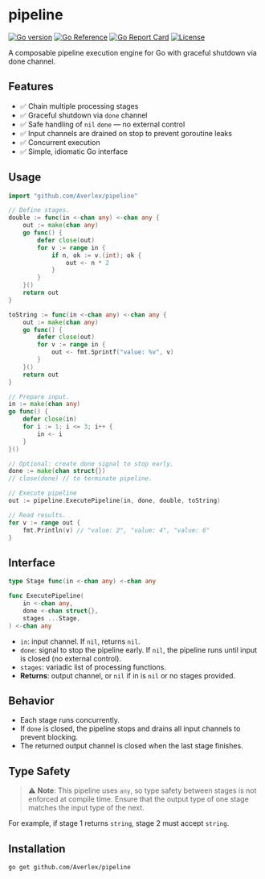 # pipeline

[![Go version](https://img.shields.io/badge/go-1.24.2+-blue.svg)](https://golang.org)
[![Go Reference](https://pkg.go.dev/badge/github.com/Averlex/pipeline.svg)](https://pkg.go.dev/github.com/Averlex/pipeline)
[![Go Report Card](https://goreportcard.com/badge/github.com/Averlex/pipeline)](https://goreportcard.com/report/github.com/Averlex/pipeline)
[![License](https://img.shields.io/badge/license-MIT-blue.svg)](LICENSE)

A composable pipeline execution engine for Go with graceful shutdown via done channel.

## Features

- ✅ Chain multiple processing stages
- ✅ Graceful shutdown via `done` channel
- ✅ Safe handling of `nil` `done` — no external control
- ✅ Input channels are drained on stop to prevent goroutine leaks
- ✅ Concurrent execution
- ✅ Simple, idiomatic Go interface

## Usage

```go
import "github.com/Averlex/pipeline"

// Define stages.
double := func(in <-chan any) <-chan any {
    out := make(chan any)
    go func() {
        defer close(out)
        for v := range in {
            if n, ok := v.(int); ok {
                out <- n * 2
            }
        }
    }()
    return out
}

toString := func(in <-chan any) <-chan any {
    out := make(chan any)
    go func() {
        defer close(out)
        for v := range in {
            out <- fmt.Sprintf("value: %v", v)
        }
    }()
    return out
}

// Prepare input.
in := make(chan any)
go func() {
    defer close(in)
    for i := 1; i <= 3; i++ {
        in <- i
    }
}()

// Optional: create done signal to stop early.
done := make(chan struct{})
// close(done) // to terminate pipeline.

// Execute pipeline
out := pipeline.ExecutePipeline(in, done, double, toString)

// Read results.
for v := range out {
    fmt.Println(v) // "value: 2", "value: 4", "value: 6"
}
```

## Interface

```go
type Stage func(in <-chan any) <-chan any

func ExecutePipeline(
    in <-chan any,
    done <-chan struct{},
    stages ...Stage,
) <-chan any
```

- `in`: input channel. If `nil`, returns `nil`.
- `done`: signal to stop the pipeline early.
  If `nil`, the pipeline runs until input is closed (no external control).
- `stages`: variadic list of processing functions.
- **Returns**: output channel, or `nil` if in is `nil` or no stages provided.

## Behavior

- Each stage runs concurrently.
- If `done` is closed, the pipeline stops and drains all input channels to prevent blocking.
- The returned output channel is closed when the last stage finishes.

## Type Safety

> ⚠️ **Note**: This pipeline uses `any`, so type safety between stages is not enforced at compile time.
> Ensure that the output type of one stage matches the input type of the next.

For example, if stage 1 returns `string`, stage 2 must accept `string`.

## Installation

```bash
go get github.com/Averlex/pipeline
```
